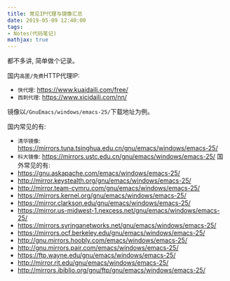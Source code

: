 ```yaml
---
title: 常见IP代理与镜像汇总
date: 2019-05-09 12:40:00
tags:
- Notes(代码笔记)
mathjax: true
---
```


都不多讲, 简单做个记录。

国内`高匿/免费`HTTP代理IP:
* `快代理`: https://www.kuaidaili.com/free/
* `西刺代理`: https://www.xicidaili.com/nn/

镜像以`/GnuEmacs/windows/emacs-25/`下载地址为例。

国内常见的有:
* `清华镜像`: https://mirrors.tuna.tsinghua.edu.cn/gnu/emacs/windows/emacs-25/
* `科大镜像`: https://mirrors.ustc.edu.cn/gnu/emacs/windows/emacs-25/
国外常见的有:
* https://gnu.askapache.com/emacs/windows/emacs-25/
* http://mirror.keystealth.org/gnu/emacs/windows/emacs-25/
* http://mirror.team-cymru.com/gnu/emacs/windows/emacs-25/
* https://mirrors.kernel.org/gnu/emacs/windows/emacs-25/
* https://mirror.clarkson.edu/gnu/emacs/windows/emacs-25/
* https://mirror.us-midwest-1.nexcess.net/gnu/emacs/windows/emacs-25/
* https://mirrors.syringanetworks.net/gnu/emacs/windows/emacs-25/
* https://mirrors.ocf.berkeley.edu/gnu/emacs/windows/emacs-25/
* http://gnu.mirrors.hoobly.com/emacs/windows/emacs-25/
* http://gnu.mirrors.pair.com/emacs/windows/emacs-25/
* https://ftp.wayne.edu/gnu/emacs/windows/emacs-25/
* http://mirror.rit.edu/gnu/emacs/windows/emacs-25/
* http://mirrors.ibiblio.org/gnu/ftp/gnu/emacs/windows/emacs-25/
